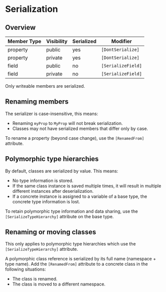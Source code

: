# Serialization

## Overview

| Member Type | Visibility | Serialized | Modifier           |
|-------------|------------|------------|--------------------|
| property    | public     | yes        | `[DontSerialize]`  |
| property    | private    | yes        | `[DontSerialize]`  |
| field       | public     | no         | `[SerializeField]` |
| field       | private    | no         | `[SerializeField]` |

Only writeable members are serialized.


## Renaming members

The serializer is case-insensitive, this means:
- Renaming `myProp` to `MyProp` will not break serialization.
- Classes may not have serialized members that differ only by case.

To rename a property (beyond case change), use the `[RenamedFrom]` attribute.


## Polymorphic type hierarchies

By default, classes are serialized by value. 
This means:
- No type information is stored.
- If the same class instance is saved multiple times, it will result in multiple different instances after deserialization.
- If a concrete instance is assigned to a variable of a base type, the concrete type information is lost.

To retain polymorphic type information and data sharing, use the `[SerializeTypeHierarchy]` attribute on the base type.


## Renaming or moving classes

This only applies to polymorphic type hierarchies which use the `[SerializeTypeHierarchy]` attribute.

A polymorphic class reference is serialized by its full name (namespace + type name).
Add the `[RenamedFrom]` attribute to a concrete class in the following situations:
- The class is renamed.
- The class is moved to a different namespace.
